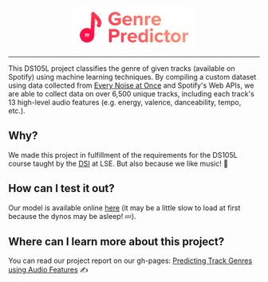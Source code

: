 <p align="center">
	<img src="https://raw.githubusercontent.com/iuven1s/ds105-project/main/img/logo.png" />
</p>

---

This DS105L project classifies the genre of given tracks (available on Spotify) using machine learning techniques. By compiling a custom dataset using data collected from [Every Noise at Once](https://everynoise.com) and Spotify's Web APIs, we are able to collect data on over 6,500 unique tracks, including each track's 13 high-level audio features (e.g. energy, valence, danceability, tempo, etc.).

## Why?
We made this project in fulfillment of the requirements for the DS105L course taught by the [DSI](https://www.lse.ac.uk/DSI) at LSE. But also because we like music! 🎵

## How can I test it out?
Our model is available online [here](https://ds105.herokuapp.com) (it may be a little slow to load at first because the dynos may be asleep! 💤).

## Where can I learn more about this project?
You can read our project report on our gh-pages: [Predicting Track Genres using Audio Features](https://iuven1s.github.io/ds105-project) ✍️
